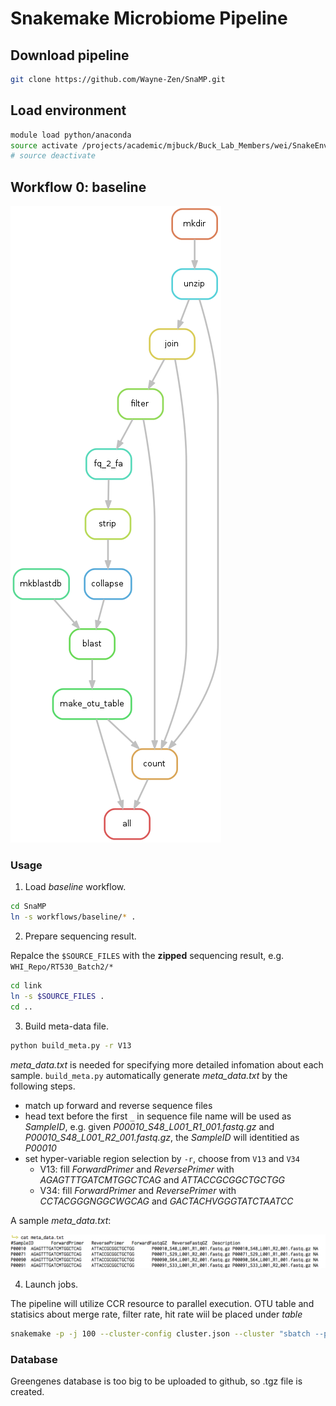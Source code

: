 # Snakemake Microbiome Pipeline

## Download pipeline
```bash
git clone https://github.com/Wayne-Zen/SnaMP.git
```

## Load environment

```bash
module load python/anaconda
source activate /projects/academic/mjbuck/Buck_Lab_Members/wei/SnakeEnv
# source deactivate
```

## Workflow 0: baseline

![workflow_0](workflows/baseline/dag.png)



### Usage

1. Load _baseline_ workflow.

  ```bash
  cd SnaMP
  ln -s workflows/baseline/* .
  ```

2. Prepare sequencing result.

  Repalce the `$SOURCE_FILES` with the __zipped__ sequencing result, e.g. `WHI_Repo/RT530_Batch2/*`

  ```bash
  cd link
  ln -s $SOURCE_FILES .
  cd ..
  ```

3. Build meta-data file.

  ```bash
  python build_meta.py -r V13
  ```

  _meta_data.txt_ is needed for specifying more detailed infomation about each sample.
  `build_meta.py` automatically generate _meta_data.txt_ by the following steps.
  
  * match up forward and reverse sequence files
  * head text before the first `_` in sequence file name will be used as _SampleID_, e.g. given _P00010_S48_L001_R1_001.fastq.gz_	and _P00010_S48_L001_R2_001.fastq.gz_, the _SampleID_ will identitied as _P00010_
  * set hyper-variable region selection by `-r`, choose from `V13` and `V34`
    * V13: fill _ForwardPrimer_ and _ReversePrimer_ with _AGAGTTTGATCMTGGCTCAG_ and _ATTACCGCGGCTGCTGG_
    * V34: fill _ForwardPrimer_ and _ReversePrimer_ with _CCTACGGGNGGCWGCAG_ and _GACTACHVGGGTATCTAATCC_

  A sample _meta_data.txt_:
  
  ![meta_data_sample](misc/meta_data_sample.png)


4. Launch jobs.

  The pipeline will utilize CCR resource to parallel execution.
  OTU table and statisics about merge rate, filter rate, hit rate wiil be placed under _table_

  ```bash
  snakemake -p -j 100 --cluster-config cluster.json --cluster "sbatch --partition {cluster.partition} --time {cluster.time} --nodes {cluster.nodes} --ntasks-per-node {cluster.ntasks-per-node}"
  ```

### Database
Greengenes database is too big to be uploaded to github, so .tgz file is created.
